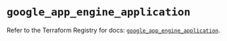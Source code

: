 # `google_app_engine_application`

Refer to the Terraform Registry for docs: [`google_app_engine_application`](https://registry.terraform.io/providers/hashicorp/google/5.17.0/docs/resources/app_engine_application).
